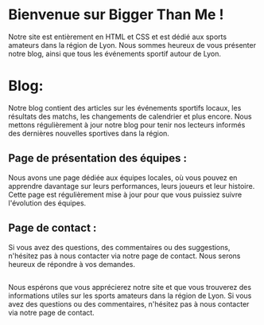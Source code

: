 # Bienvenue sur Bigger Than Me !

Notre site est entièrement en HTML et CSS et est dédié aux sports amateurs dans la région de Lyon. Nous sommes heureux de vous présenter notre blog, ainsi que tous les événements sportif autour de Lyon.


# Blog:

Notre blog contient des articles sur les événements sportifs locaux, les résultats des matchs, les changements de calendrier et plus encore. Nous mettons régulièrement à jour notre blog pour tenir nos lecteurs informés des dernières nouvelles sportives dans la région.

## Page de présentation des équipes :

Nous avons une page dédiée aux équipes locales, où vous pouvez en apprendre davantage sur leurs performances, leurs joueurs et leur histoire. Cette page est régulièrement mise à jour pour que vous puissiez suivre l'évolution des équipes.

## Page de contact :

 Si vous avez des questions, des commentaires ou des suggestions, n'hésitez pas à nous contacter via notre page de contact. Nous serons heureux de répondre à vos demandes.
##
Nous espérons que vous apprécierez notre site et que vous trouverez des informations utiles sur les sports amateurs dans la région de Lyon. Si vous avez des questions ou des commentaires, n'hésitez pas à nous contacter via notre page de contact.
